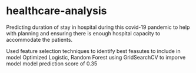 # healthcare-analysis

Predicting duration of stay in hospital during this covid-19 pandemic to help with planning and ensuring there is enough hospital capacity to accommodate the patients.

Used feature selection techniques to identify best feasutes to include in model
Optimized Logistic, Random Forest using GridSearchCV to imporve model
model prediction score of 0.35
